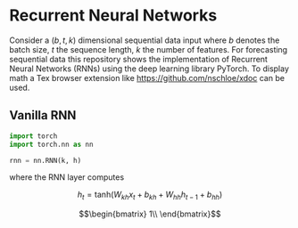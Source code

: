 # Recurrent Neural Networks
Consider a $`(b, t, k)`$ dimensional sequential data input where $`b`$ denotes the batch size, $`t`$ the sequence length, $` k`$ the number of features. For forecasting sequential data this repository shows the implementation of Recurrent Neural Networks (RNNs) using the deep learning library PyTorch. To display math a Tex browser extension like https://github.com/nschloe/xdoc can be used.

## Vanilla RNN


```python
import torch
import torch.nn as nn

rnn = nn.RNN(k, h)

```
where the RNN layer computes
```math
h_t = \text{tanh} \left( W_{kh} x_t + b_{kh} + W_{hh} h_{t-1} + b_{hh} \right)
```

```math
\begin{bmatrix}
1\\
\end{bmatrix}
```
